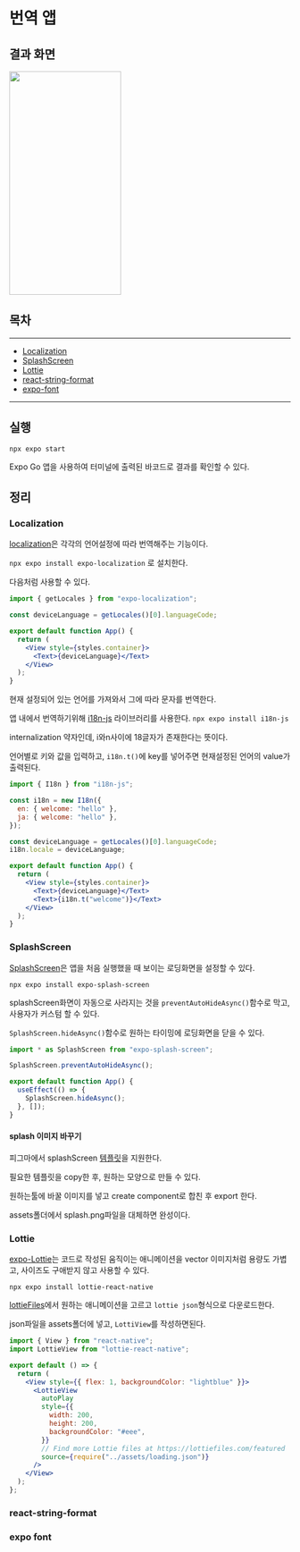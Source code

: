 # 번역 앱

## 결과 화면

<img src="" width="200" height="400">

## 목차

---

- [Localization](#localization)
- [SplashScreen](#splashscreen)
- [Lottie](#lottie)
- [react-string-format](#react-string-format)
- [expo-font](#expo-font)

---

## 실행

```
npx expo start
```

Expo Go 앱을 사용하여 터미널에 출력된 바코드로 결과를 확인할 수 있다.

## 정리

### Localization

[localization](https://docs.expo.dev/versions/latest/sdk/localization/)은 각각의 언어설정에 따라 번역해주는 기능이다.

`npx expo install expo-localization` 로 설치한다.

다음처럼 사용할 수 있다.

```jsx
import { getLocales } from "expo-localization";

const deviceLanguage = getLocales()[0].languageCode;

export default function App() {
  return (
    <View style={styles.container}>
      <Text>{deviceLanguage}</Text>
    </View>
  );
}
```

현재 설정되어 있는 언어를 가져와서 그에 따라 문자를 번역한다.

앱 내에서 번역하기위해 [i18n-js](https://www.npmjs.com/package/i18n-js) 라이브러리를 사용한다.
`npx expo install i18n-js`

internalization 약자인데, i와n사이에 18글자가 존재한다는 뜻이다.

언어별로 키와 값을 입력하고, `i18n.t()`에 key를 넣어주면 현재설정된 언어의 value가 출력된다.

```jsx
import { I18n } from "i18n-js";

const i18n = new I18n({
  en: { welcome: "hello" },
  ja: { welcome: "hello" },
});

const deviceLanguage = getLocales()[0].languageCode;
i18n.locale = deviceLanguage;

export default function App() {
  return (
    <View style={styles.container}>
      <Text>{deviceLanguage}</Text>
      <Text>{i18n.t("welcome")}</Text>
    </View>
  );
}
```

### SplashScreen

[SplashScreen](https://docs.expo.dev/versions/latest/sdk/splash-screen/)은 앱을 처음 실행했을 때 보이는 로딩화면을 설정할 수 있다.

`npx expo install expo-splash-screen`

splashScreen화면이 자동으로 사라지는 것을 `preventAutoHideAsync()`함수로 막고, 사용자가 커스텀 할 수 있다.

`SplashScreen.hideAsync()`함수로 원하는 타이밍에 로딩화면을 닫을 수 있다.

```jsx
import * as SplashScreen from "expo-splash-screen";

SplashScreen.preventAutoHideAsync();

export default function App() {
  useEffect(() => {
    SplashScreen.hideAsync();
  }, []);
}
```

#### splash 이미지 바꾸기

피그마에서 splashScreen [템플릿](https://www.figma.com/community/file/1155362909441341285)을 지원한다.

필요한 템플릿을 copy한 후, 원하는 모양으로 만들 수 있다.

원하는툴에 바꿀 이미지를 넣고 create component로 합친 후 export 한다.

assets폴더에서 splash.png파일을 대체하면 완성이다.

### Lottie

[expo-Lottie](https://docs.expo.dev/versions/latest/sdk/lottie/)는 코드로 작성된 움직이는 애니메이션을 vector 이미지처럼 용량도 가볍고, 사이즈도 구애받지 않고 사용할 수 있다.

`npx expo install lottie-react-native`

[lottieFiles](https://lottiefiles.com/search?q=loading&category=animations)에서 원하는 애니메이션을 고르고 `lottie json`형식으로 다운로드한다.

json파일을 assets폴더에 넣고, `LottiView`를 작성하면된다.

```jsx
import { View } from "react-native";
import LottieView from "lottie-react-native";

export default () => {
  return (
    <View style={{ flex: 1, backgroundColor: "lightblue" }}>
      <LottieView
        autoPlay
        style={{
          width: 200,
          height: 200,
          backgroundColor: "#eee",
        }}
        // Find more Lottie files at https://lottiefiles.com/featured
        source={require("../assets/loading.json")}
      />
    </View>
  );
};
```

### react-string-format

### expo font

```

```
